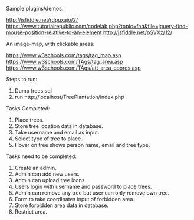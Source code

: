 Sample plugins/demos:

http://jsfiddle.net/rdpuxajo/2/
https://www.tutorialrepublic.com/codelab.php?topic=faq&file=jquery-find-mouse-position-relative-to-an-element
http://jsfiddle.net/pSVXz/12/

An image-map, with clickable areas:

https://www.w3schools.com/tags/tag_map.asp
https://www.w3schools.com/TAgs/tag_area.asp
https://www.w3schools.com/TAgs/att_area_coords.asp

Steps to run:
1. Dump trees.sql
2. run http://localhost/TreePlantation/index.php

Tasks Completed: 
1. Place trees.
2. Store tree location data in database.
3. Take username and email as input.
4. Select type of tree to place.
5. Hover on tree shows person name, email and tree type.

Tasks need to be completed:
1. Create an admin.
2. Admin can add new users.
3. Admin can upload tree icons.
4. Users login with username and password to place trees.
5. Admin can remove any tree but user can only remove own tree.
6. Form to take coordinates input of forbidden area.
7. Store forbidden area data in database.
8. Restrict area.